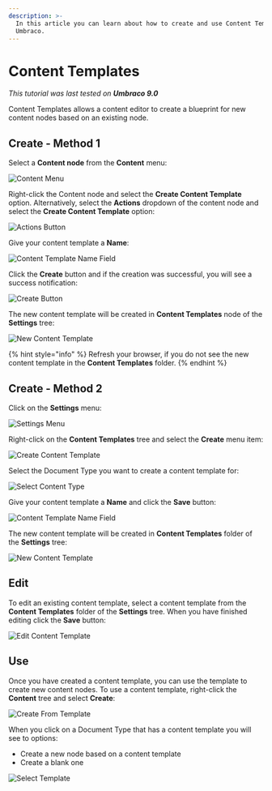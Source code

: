 ```yaml
---
description: >-
  In this article you can learn about how to create and use Content Templates in
  Umbraco.
---
```


# Content Templates

_This tutorial was last tested on **Umbraco 9.0**_

Content Templates allows a content editor to create a blueprint for new content nodes based on an existing node.

## Create - Method 1

Select a **Content node** from the **Content** menu:

![Content Menu](../../../../10/umbraco-cms/fundamentals/backoffice/images/v8-01-Content-Menu.png)

Right-click the Content node and select the **Create Content Template** option. Alternatively, select the **Actions** dropdown of the content node and select the **Create Content Template** option:

![Actions Button](../../../../10/umbraco-cms/fundamentals/backoffice/images/v8-02-Actions-Menu.png)

Give your content template a **Name**:

![Content Template Name Field](../../../../10/umbraco-cms/fundamentals/backoffice/images/v8-03-Name-Content-Template.png)

Click the **Create** button and if the creation was successful, you will see a success notification:

![Create Button](../../../../10/umbraco-cms/fundamentals/backoffice/images/v8-04-Save-Content-Template.png)

The new content template will be created in **Content Templates** node of the **Settings** tree:

![New Content Template](../../../../10/umbraco-cms/fundamentals/backoffice/images/v8-05-Find-Content-Template.png)

{% hint style="info" %}
Refresh your browser, if you do not see the new content template in the **Content Templates** folder.
{% endhint %}

## Create - Method 2

Click on the **Settings** menu:

![Settings Menu](../../../../10/umbraco-cms/fundamentals/backoffice/images/v8-07-Settings-Menu.png)

Right-click on the **Content Templates** tree and select the **Create** menu item:

![Create Content Template](../../../../10/umbraco-cms/fundamentals/backoffice/images/v8-08-Create-Content-Template.png)

Select the Document Type you want to create a content template for:

![Select Content Type](../../../../10/umbraco-cms/fundamentals/backoffice/images/v8-09-Select-Content-Type.png)

Give your content template a **Name** and click the **Save** button:

![Content Template Name Field](../../../../10/umbraco-cms/fundamentals/backoffice/images/v8-10-Save-Template.png)

The new content template will be created in **Content Templates** folder of the **Settings** tree:

![New Content Template](../../../../10/umbraco-cms/fundamentals/backoffice/images/v8-11-Find-Template.png)

## Edit

To edit an existing content template, select a content template from the **Content Templates** folder of the **Settings** tree. When you have finished editing click the **Save** button:

![Edit Content Template](../../../../10/umbraco-cms/fundamentals/backoffice/images/v8-06-Edit-Content-Template.png)

## Use

Once you have created a content template, you can use the template to create new content nodes. To use a content template, right-click the **Content** tree and select **Create**:

![Create From Template](../../../../10/umbraco-cms/fundamentals/backoffice/images/v8-12-Create-From-Template.png)

When you click on a Document Type that has a content template you will see to options:

* Create a new node based on a content template
* Create a blank one

![Select Template](../../../../10/umbraco-cms/fundamentals/backoffice/images/v8-13-Select-Template.png)
